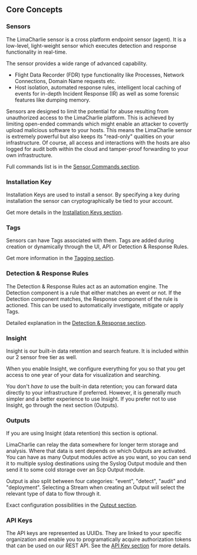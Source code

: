 ## Core Concepts
### Sensors
The LimaCharlie sensor is a cross platform endpoint sensor (agent). It is a low-level, light-weight sensor which executes detection and response functionality in real-time.

The sensor provides a wide range of advanced capability.

* Flight Data Recorder (FDR) type functionality like Processes, Network Connections, Domain Name requests etc.
* Host isolation, automated response rules, intelligent local caching of events for in-depth Incident Response (IR)
as well as some forensic features like dumping memory.

Sensors are designed to limit the potential for abuse resulting from unauthorized access to the LimaCharlie platform.
This is achieved by limiting open-ended commands which might enable an attacker to
covertly upload malicious software to your hosts. This means the LimaCharlie sensor is extremely powerful
but also keeps its "read-only" qualities on your infrastructure. Of course, all access and interactions with the hosts
are also logged for audit both within the cloud and tamper-proof forwarding to your own infrastructure.

Full commands list is in the [Sensor Commands section](sensor_commands.md).

### Installation Key
Installation Keys are used to install a sensor. By specifying a key during installation the sensor can cryptographically be tied to your account.

Get more details in the [Installation Keys section](manage_keys.md).

### Tags
Sensors can have Tags associated with them. Tags are added during creation or dynamically through the UI, API or Detection & Response Rules.

Get more information in the [Tagging section](tagging.md).

### Detection & Response Rules
The Detection & Response Rules act as an automation engine. The Detection component is a rule that either matches an event
or not. If the Detection component matches, the Response component of the rule is actioned. This can be used to automatically
investigate, mitigate or apply Tags.

Detailed explanation in the [Detection & Response section](dr.md).

### Insight
Insight is our built-in data retention and search feature. It is included within our 2 sensor free tier as well.

When you enable Insight, we configure everything for you so that you get access to one year of your data for visualization and searching.

You don't *have to* use the built-in data retention; you can forward data directly to your infrastructure
 if preferred. However, it is generally much simpler and a better experience to use Insight. If you prefer not to use Insight,
go through the next section (Outputs).

### Outputs
If you are using Insight (data retention) this section is optional.

LimaCharlie can relay the data somewhere for longer term storage and analysis. Where that data is sent depends on which Outputs
are activated. You can have as many Output modules active as you want, so you can send it to multiple syslog destinations using
the Syslog Output module and then send it to some cold storage over an Scp Output module.

Output is also split between four categories: "event", "detect", "audit" and "deployment". Selecting a Stream when creating an Output
will select the relevant type of data to flow through it.

Exact configuration possibilities in the [Output section](outputs.md).

### API Keys
The API keys are represented as UUIDs. They are linked to your specific organization and enable you to programatically acquire
authorization tokens that can be used on our REST API. See the [API Key section](api_keys.md) for more details.

